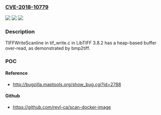### [CVE-2018-10779](https://cve.mitre.org/cgi-bin/cvename.cgi?name=CVE-2018-10779)
![](https://img.shields.io/static/v1?label=Product&message=n%2Fa&color=blue)
![](https://img.shields.io/static/v1?label=Version&message=n%2Fa&color=blue)
![](https://img.shields.io/static/v1?label=Vulnerability&message=n%2Fa&color=brighgreen)

### Description

TIFFWriteScanline in tif_write.c in LibTIFF 3.8.2 has a heap-based buffer over-read, as demonstrated by bmp2tiff.

### POC

#### Reference
- http://bugzilla.maptools.org/show_bug.cgi?id=2788

#### Github
- https://github.com/revl-ca/scan-docker-image

